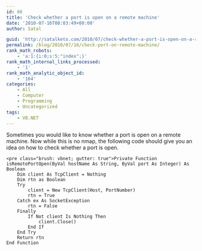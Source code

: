 ```yaml
---
id: 66
title: 'Check whether a port is open on a remote machine'
date: '2010-07-16T08:03:49+00:00'
author: Satal

guid: 'http://satalketo.com/2010/07/check-whether-a-port-is-open-on-a-remote-machine/'
permalink: /blog/2010/07/16/check-port-on-remote-machine/
rank_math_robots:
    - 'a:1:{i:0;s:5:"index";}'
rank_math_internal_links_processed:
    - '1'
rank_math_analytic_object_id:
    - '164'
categories:
    - All
    - Computer
    - Programming
    - Uncategorized
tags:
    - VB.NET
---
```


Sometimes you would like to know whether a port is open on a remote machine. Now while this is no nmap, the following code should give you an idea on how to check whether a port is open.

```
<pre class="brush: vbnet; gutter: true">Private Function isRemotePortOpen(ByVal hostName As String, ByVal port As Integer) As Boolean
    Dim client As TcpClient = Nothing
    Dim rtn as Boolean
    Try
        client = New TcpClient(Host, PortNumber)
        rtn = True
    Catch ex As SocketException
        rtn = False
    Finally
        If Not client Is Nothing Then
            client.Close()
        End If
    End Try
    Return rtn
End Function
```